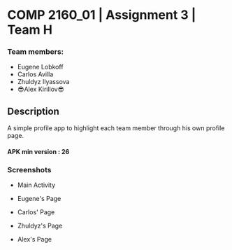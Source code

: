 # COMP 2160_01 | Assignment 3 | Team H

### Team members:

 - Eugene Lobkoff
 - Carlos Avilla
 - Zhuldyz Ilyassova
 - :sunglasses:Alex Kirillov:sunglasses:


## Description
 A simple profile app to highlight each team member through his own profile page. 

#### APK min version : 26

### Screenshots
   
   - Main Activity
   
   - Eugene's Page
   
   - Carlos' Page
   
   - Zhuldyz's Page
   
   - Alex's Page
